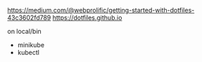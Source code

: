 https://medium.com/@webprolific/getting-started-with-dotfiles-43c3602fd789
https://dotfiles.github.io


on local/bin 
* minikube
* kubectl
